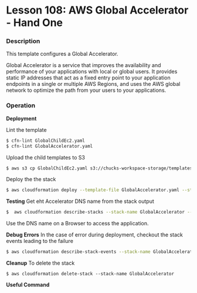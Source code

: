 # Lesson 108: AWS Global Accelerator - Hand One

### Description

This template configures a Global Accelerator.

Global Accelerator is a service that improves the availability and performance of your applications with local or global users.
It provides static IP addresses that act as a fixed entry point to your application endpoints in a single or multiple AWS Regions,
and uses the AWS global network to optimize the path from your users to your applications.

### Operation

**Deployment**

Lint the template

```bash
$ cfn-lint GlobalChildEc2.yaml
$ cfn-lint GlobalAccelerator.yaml
```

Upload the child templates to S3

```bash
$ aws s3 cp GlobalChildEc2.yaml s3://chucks-workspace-storage/templates/GlobalChildEc2.yaml
```

Deploy the the stack

```bash
$ aws cloudformation deploy --template-file GlobalAccelerator.yaml --stack-name GlobalAccelerator
```

**Testing**
Get eht Accelerator DNS name from the stack output

```bash
$  aws cloudformation describe-stacks --stack-name GlobalAccelerator --query "Stacks[0].Outputs" --no-cli-pager
```

Use the DNS name on a Browser to access the application.

**Debug Errors**
In the case of error during deployment, checkout the stack events leading to the failure

```bash
$ aws cloudformation describe-stack-events --stack-name GlobalAccelerator
```

**Cleanup**
To delete the stack

```
$ aws cloudformation delete-stack --stack-name GlobalAccelerator
```

**Useful Command**
